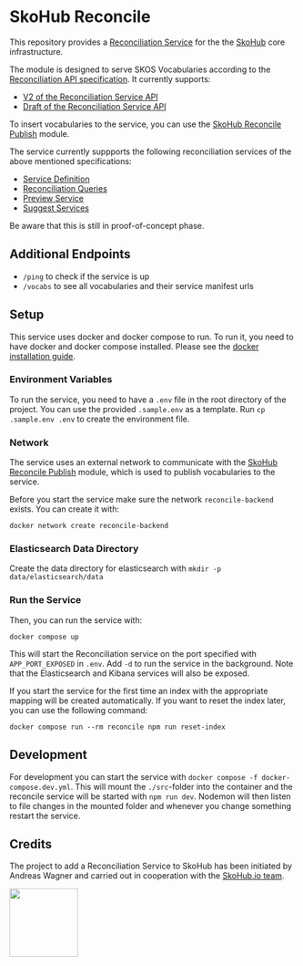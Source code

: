 # SkoHub Reconcile

This repository provides a [Reconciliation Service](https://reconciliation-api.github.io/specs/latest/) for the the [SkoHub](http://skohub.io) core infrastructure.

The module is designed to serve SKOS Vocabularies according to the [Reconciliation API specification](https://github.com/reconciliation-api/specs/).
It currently supports:

- [V2 of the Reconciliation Service API](https://www.w3.org/community/reports/reconciliation/CG-FINAL-specs-0.2-20230410/)
- [Draft of the Reconciliation Service API](https://reconciliation-api.github.io/specs/draft/)

To insert vocabularies to the service, you can use the [SkoHub Reconcile Publish](https://github.com/skohub-io/skohub-reconcile-publish) module.

The service currently suppports the following reconciliation services of the above mentioned specifications:

- [Service Definition](https://reconciliation-api.github.io/specs/draft/#service-definition)
- [Reconciliation Queries](https://reconciliation-api.github.io/specs/draft/#reconciliation-queries)
- [Preview Service](https://reconciliation-api.github.io/specs/draft/#preview-service)
- [Suggest Services](https://reconciliation-api.github.io/specs/draft/#suggest-services)

Be aware that this is still in proof-of-concept phase.

## Additional Endpoints

- `/ping` to check if the service is up
- `/vocabs` to see all vocabularies and their service manifest urls

## Setup

This service uses docker and docker compose to run. 
To run it, you need to have docker and docker compose installed.
Please see the [docker installation guide](https://docs.docker.com/install/).

### Environment Variables

To run the service, you need to have a `.env` file in the root directory of the project.
You can use the provided `.sample.env` as a template.
Run `cp .sample.env .env` to create the environment file.


### Network

The service uses an external network to communicate with the [SkoHub Reconcile Publish](https://github.com/skohub-io/skohub-reconcile-publish) module, which is used to publish vocabularies to the service.

Before you start the service make sure the network `reconcile-backend` exists.
You can create it with:

    docker network create reconcile-backend

### Elasticsearch Data Directory

Create the data directory for elasticsearch with `mkdir -p data/elasticsearch/data`

### Run the Service

Then, you can run the service with:

    docker compose up

This will start the Reconciliation service on the port specified with `APP_PORT_EXPOSED` in `.env`. 
Add `-d` to run the service in the background.
Note that the Elasticsearch and Kibana services will also be exposed.

If you start the service for the first time an index with the appropriate mapping will be created automatically.
If you want to reset the index later, you can use the following command:

    docker compose run --rm reconcile npm run reset-index

## Development

For development you can start the service with `docker compose -f docker-compose.dev.yml`.
This will mount the `./src`-folder into the container and the reconcile service will be started with `npm run dev`.
Nodemon will then listen to file changes in the mounted folder and whenever you change something restart the service.

## Credits

The project to add a Reconciliation Service to SkoHub has been initiated by Andreas Wagner and
carried out in cooperation with the [SkoHub.io team](https://github.com/skohub-io).

<a target="_blank" href="https://www.hbz-nrw.de"><img src="https://raw.githubusercontent.com/skohub-io/skohub.io/main/img/logo-hbz-color.svg" width="120px"></a>

